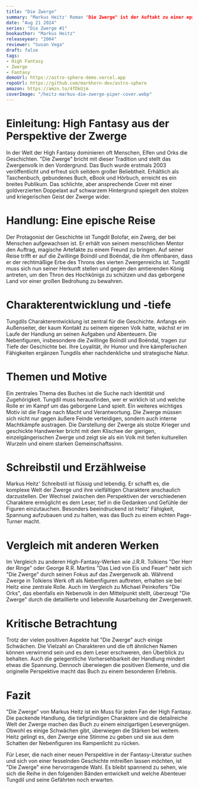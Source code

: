 ```yaml
---
title: "Die Zwerge"
summary: "Markus Heitz' Roman "Die Zwerge" ist der Auftakt zu einer epischen High-Fantasy-Reihe, die sich um das Volk der Zwerge dreht. Die Zwerge, die oft in Fantasy-Literatur als Nebenfiguren dargestellt werden, stehen hier im Mittelpunkt und bieten eine erfrischende Perspektive auf das Genre. Diese Rezension beleuchtet die Handlung, Charaktere, Themen und die literarische Bedeutung des Werkes."
date: "Aug 21 2024"
series: "Die Zwerge #1"
bookauthor: "Markus Heitz"
releaseyear: "2004"
reviewer: "Susan Vega"
draft: false
tags:
- High Fantasy
- Zwerge
- Fantasy
demoUrl: https://astro-sphere-demo.vercel.app
repoUrl: https://github.com/markhorn-dev/astro-sphere
amazon: https://amzn.to/4fDkUjm
coverImage: "/heitz-markus-die-zwerge-piper-cover.webp"
---
```



# Einleitung: High Fantasy aus der Perspektive der Zwerge
In der Welt der High Fantasy dominieren oft Menschen, Elfen und Orks die Geschichten. "Die Zwerge" bricht mit dieser Tradition und stellt das Zwergenvolk in den Vordergrund. Das Buch wurde erstmals 2003 veröffentlicht und erfreut sich seitdem großer Beliebtheit. Erhältlich als Taschenbuch, gebundenes Buch, eBook und Hörbuch, erreicht es ein breites Publikum. Das schlichte, aber ansprechende Cover mit einer goldverzierten Doppelaxt auf schwarzem Hintergrund spiegelt den stolzen und kriegerischen Geist der Zwerge wider.

# Handlung: Eine epische Reise
Der Protagonist der Geschichte ist Tungdil Bolofar, ein Zwerg, der bei Menschen aufgewachsen ist. Er erhält von seinem menschlichen Mentor den Auftrag, magische Artefakte zu einem Freund zu bringen. Auf seiner Reise trifft er auf die Zwillinge Boïndil und Boëndal, die ihm offenbaren, dass er der rechtmäßige Erbe des Throns des vierten Zwergenreichs ist. Tungdil muss sich nun seiner Herkunft stellen und gegen den amtierenden König antreten, um den Thron des Hochkönigs zu schützen und das geborgene Land vor einer großen Bedrohung zu bewahren.

# Charakterentwicklung und -tiefe
Tungdils Charakterentwicklung ist zentral für die Geschichte. Anfangs ein Außenseiter, der kaum Kontakt zu seinem eigenen Volk hatte, wächst er im Laufe der Handlung an seinen Aufgaben und Abenteuern. Die Nebenfiguren, insbesondere die Zwillinge Boïndil und Boëndal, tragen zur Tiefe der Geschichte bei. Ihre Loyalität, ihr Humor und ihre kämpferischen Fähigkeiten ergänzen Tungdils eher nachdenkliche und strategische Natur.

# Themen und Motive
Ein zentrales Thema des Buches ist die Suche nach Identität und Zugehörigkeit. Tungdil muss herausfinden, wer er wirklich ist und welche Rolle er im Kampf um das geborgene Land spielt. Ein weiteres wichtiges Motiv ist die Frage nach Macht und Verantwortung. Die Zwerge müssen sich nicht nur gegen äußere Feinde verteidigen, sondern auch interne Machtkämpfe austragen. Die Darstellung der Zwerge als stolze Krieger und geschickte Handwerker bricht mit dem Klischee der gierigen, einzelgängerischen Zwerge und zeigt sie als ein Volk mit tiefen kulturellen Wurzeln und einem starken Gemeinschaftssinn.

# Schreibstil und Erzählweise
Markus Heitz' Schreibstil ist flüssig und lebendig. Er schafft es, die komplexe Welt der Zwerge und ihre vielfältigen Charaktere anschaulich darzustellen. Der Wechsel zwischen den Perspektiven der verschiedenen Charaktere ermöglicht es dem Leser, tief in die Gedanken und Gefühle der Figuren einzutauchen. Besonders beeindruckend ist Heitz' Fähigkeit, Spannung aufzubauen und zu halten, was das Buch zu einem echten Page-Turner macht.

# Vergleich mit anderen Werken
Im Vergleich zu anderen High-Fantasy-Werken wie J.R.R. Tolkiens "Der Herr der Ringe" oder George R.R. Martins "Das Lied von Eis und Feuer" hebt sich "Die Zwerge" durch seinen Fokus auf das Zwergenvolk ab. Während Zwerge in Tolkiens Werk oft als Nebenfiguren auftreten, erhalten sie bei Heitz eine zentrale Rolle. Auch im Vergleich zu Michael Peinkofers "Die Orks", das ebenfalls ein Nebenvolk in den Mittelpunkt stellt, überzeugt "Die Zwerge" durch die detaillierte und liebevolle Ausarbeitung der Zwergenwelt.

# Kritische Betrachtung
Trotz der vielen positiven Aspekte hat "Die Zwerge" auch einige Schwächen. Die Vielzahl an Charakteren und die oft ähnlichen Namen können verwirrend sein und es dem Leser erschweren, den Überblick zu behalten. Auch die gelegentliche Vorhersehbarkeit der Handlung mindert etwas die Spannung. Dennoch überwiegen die positiven Elemente, und die originelle Perspektive macht das Buch zu einem besonderen Erlebnis.

# Fazit
"Die Zwerge" von Markus Heitz ist ein Muss für jeden Fan der High Fantasy. Die packende Handlung, die tiefgründigen Charaktere und die detailreiche Welt der Zwerge machen das Buch zu einem einzigartigen Lesevergnügen. Obwohl es einige Schwächen gibt, überwiegen die Stärken bei weitem. Heitz gelingt es, den Zwerge eine Stimme zu geben und sie aus dem Schatten der Nebenfiguren ins Rampenlicht zu rücken.

Für Leser, die nach einer neuen Perspektive in der Fantasy-Literatur suchen und sich von einer fesselnden Geschichte mitreißen lassen möchten, ist "Die Zwerge" eine hervorragende Wahl. Es bleibt spannend zu sehen, wie sich die Reihe in den folgenden Bänden entwickelt und welche Abenteuer Tungdil und seine Gefährten noch erwarten.